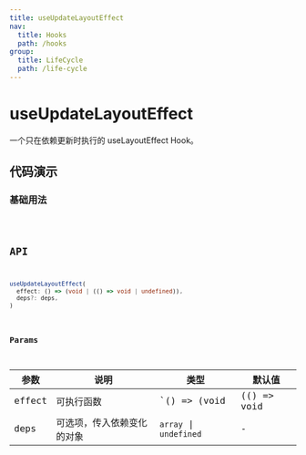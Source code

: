 ```yaml
---
title: useUpdateLayoutEffect
nav:
  title: Hooks
  path: /hooks
group:
  title: LifeCycle
  path: /life-cycle
---
```


# useUpdateLayoutEffect

一个只在依赖更新时执行的 useLayoutEffect Hook。

## 代码演示

### 基础用法

<code src="./demo/demo1.tsx" />

## API

```typescript
useUpdateLayoutEffect(
  effect: () => (void | (() => void | undefined)),
  deps?: deps,
)
```

### Params

| 参数   | 说明                       | 类型                                      | 默认值 |
|--------|----------------------------|-------------------------------------------|--------|
| effect | 可执行函数                 | `() => (void | (() => void | undefined))` | -      |
| deps   | 可选项，传入依赖变化的对象 |       `array` \| `undefined` | -      |
